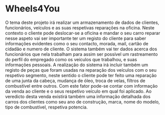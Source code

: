 # Wheels4You
O tema deste projeto irá realizar um armazenamento de dados de clientes, funcionários,  veículos e as suas respetivas reparações na oficina. Neste contexto o cliente pode deslocar-se a oficina e mandar o seu carro reparar nesse aspeto  vai ser importante ter um registo do cliente para saber informações evidentes como o seu  contacto, morada, mail, cartão de cidadão e numero de cliente. O sistema também vai ter dados acerca dos funcionários que nela trabalham para assim ser  possível um rastreamento do perfil do empregado como os veículos que trabalhou, e suas  informações pessoais. A realização do sistema irá incluir também um registo de peças que foram usadas na  reparação dos veículos com o seu respetivo segmento, neste sentido o cliente pode ter feito uma  reparação de uma junta da cabeça, mudança de óleo, troca de velas, filtros de combustível entre  outros. Com este fator pode-se contar com informação da venda ao cliente e o seus respetivo  veículo em qual foi aplicado. Ao veredicto desta venda existirá também uma informação detalhada dos carros dos clientes  como seu ano de construção, marca, nome do modelo, tipo de combustível, respetiva potencia.
